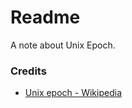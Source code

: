 # Readme
A note about Unix Epoch.

### Credits
- [Unix epoch - Wikipedia](https://en.wikipedia.org/wiki/Epoch_(computing))
